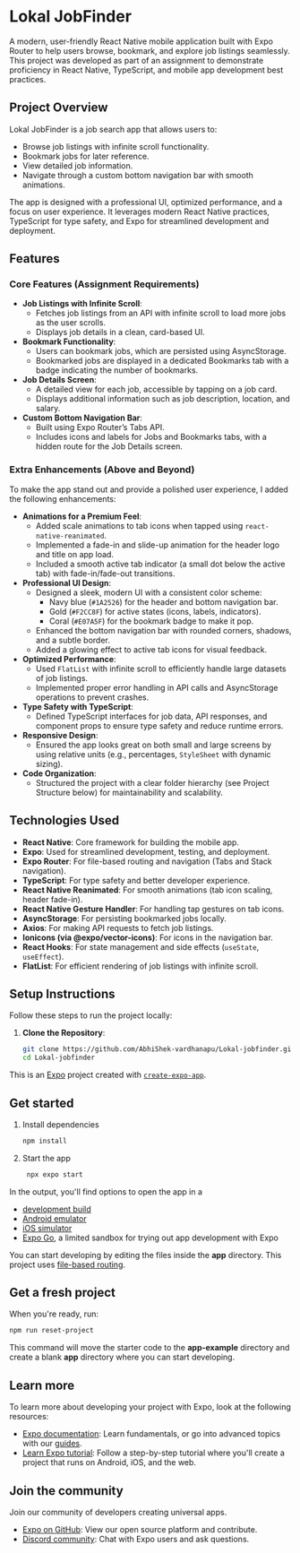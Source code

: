# Lokal JobFinder

A modern, user-friendly React Native mobile application built with Expo Router to help users browse, bookmark, and explore job listings seamlessly. This project was developed as part of an assignment to demonstrate proficiency in React Native, TypeScript, and mobile app development best practices.

## Project Overview

Lokal JobFinder is a job search app that allows users to:
- Browse job listings with infinite scroll functionality.
- Bookmark jobs for later reference.
- View detailed job information.
- Navigate through a custom bottom navigation bar with smooth animations.

The app is designed with a professional UI, optimized performance, and a focus on user experience. It leverages modern React Native practices, TypeScript for type safety, and Expo for streamlined development and deployment.

## Features

### Core Features (Assignment Requirements)
- **Job Listings with Infinite Scroll**:
  - Fetches job listings from an API with infinite scroll to load more jobs as the user scrolls.
  - Displays job details in a clean, card-based UI.
- **Bookmark Functionality**:
  - Users can bookmark jobs, which are persisted using AsyncStorage.
  - Bookmarked jobs are displayed in a dedicated Bookmarks tab with a badge indicating the number of bookmarks.
- **Job Details Screen**:
  - A detailed view for each job, accessible by tapping on a job card.
  - Displays additional information such as job description, location, and salary.
- **Custom Bottom Navigation Bar**:
  - Built using Expo Router’s Tabs API.
  - Includes icons and labels for Jobs and Bookmarks tabs, with a hidden route for the Job Details screen.

### Extra Enhancements (Above and Beyond)
To make the app stand out and provide a polished user experience, I added the following enhancements:
- **Animations for a Premium Feel**:
  - Added scale animations to tab icons when tapped using `react-native-reanimated`.
  - Implemented a fade-in and slide-up animation for the header logo and title on app load.
  - Included a smooth active tab indicator (a small dot below the active tab) with fade-in/fade-out transitions.
- **Professional UI Design**:
  - Designed a sleek, modern UI with a consistent color scheme:
    - Navy blue (`#1A2526`) for the header and bottom navigation bar.
    - Gold (`#F2CC8F`) for active states (icons, labels, indicators).
    - Coral (`#E07A5F`) for the bookmark badge to make it pop.
  - Enhanced the bottom navigation bar with rounded corners, shadows, and a subtle border.
  - Added a glowing effect to active tab icons for visual feedback.
- **Optimized Performance**:
  - Used `FlatList` with infinite scroll to efficiently handle large datasets of job listings.
  - Implemented proper error handling in API calls and AsyncStorage operations to prevent crashes.
- **Type Safety with TypeScript**:
  - Defined TypeScript interfaces for job data, API responses, and component props to ensure type safety and reduce runtime errors.
- **Responsive Design**:
  - Ensured the app looks great on both small and large screens by using relative units (e.g., percentages, `StyleSheet` with dynamic sizing).
- **Code Organization**:
  - Structured the project with a clear folder hierarchy (see Project Structure below) for maintainability and scalability.

## Technologies Used

- **React Native**: Core framework for building the mobile app.
- **Expo**: Used for streamlined development, testing, and deployment.
- **Expo Router**: For file-based routing and navigation (Tabs and Stack navigation).
- **TypeScript**: For type safety and better developer experience.
- **React Native Reanimated**: For smooth animations (tab icon scaling, header fade-in).
- **React Native Gesture Handler**: For handling tap gestures on tab icons.
- **AsyncStorage**: For persisting bookmarked jobs locally.
- **Axios**: For making API requests to fetch job listings.
- **Ionicons (via @expo/vector-icons)**: For icons in the navigation bar.
- **React Hooks**: For state management and side effects (`useState`, `useEffect`).
- **FlatList**: For efficient rendering of job listings with infinite scroll.

## Setup Instructions

Follow these steps to run the project locally:

1. **Clone the Repository**:
   ```bash
   git clone https://github.com/AbhiShek-vardhanapu/Lokal-jobfinder.git
   cd Lokal-jobfinder

This is an [Expo](https://expo.dev) project created with [`create-expo-app`](https://www.npmjs.com/package/create-expo-app).

## Get started

1. Install dependencies

   ```bash
   npm install
   ```

2. Start the app

   ```bash
    npx expo start
   ```

In the output, you'll find options to open the app in a

- [development build](https://docs.expo.dev/develop/development-builds/introduction/)
- [Android emulator](https://docs.expo.dev/workflow/android-studio-emulator/)
- [iOS simulator](https://docs.expo.dev/workflow/ios-simulator/)
- [Expo Go](https://expo.dev/go), a limited sandbox for trying out app development with Expo

You can start developing by editing the files inside the **app** directory. This project uses [file-based routing](https://docs.expo.dev/router/introduction).

## Get a fresh project

When you're ready, run:

```bash
npm run reset-project
```

This command will move the starter code to the **app-example** directory and create a blank **app** directory where you can start developing.

## Learn more

To learn more about developing your project with Expo, look at the following resources:

- [Expo documentation](https://docs.expo.dev/): Learn fundamentals, or go into advanced topics with our [guides](https://docs.expo.dev/guides).
- [Learn Expo tutorial](https://docs.expo.dev/tutorial/introduction/): Follow a step-by-step tutorial where you'll create a project that runs on Android, iOS, and the web.

## Join the community

Join our community of developers creating universal apps.

- [Expo on GitHub](https://github.com/expo/expo): View our open source platform and contribute.
- [Discord community](https://chat.expo.dev): Chat with Expo users and ask questions.
